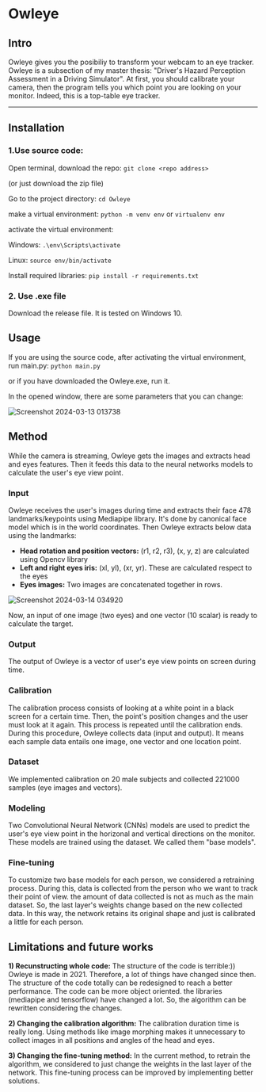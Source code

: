 # Owleye
## Intro
Owleye gives you the posibiliy to transform your webcam to an eye tracker. Owleye is a subsection of my master thesis: "Driver's Hazard Perception Assessment in a Driving Simulator".
At first, you should calibrate your camera, then the program tells you which point you are looking on your monitor. Indeed, this is a top-table eye tracker.
___
## Installation

### 1.Use source code:

Open terminal, download the repo:
`git clone <repo address>`

(or just download the zip file)

Go to the project directory:
`cd Owleye`

make a virtual environment:
`python -m venv env` or `virtualenv env`

activate the virtual environment:

Windows:
`.\env\Scripts\activate`

Linux:
`source env/bin/activate`

Install required libraries:
`pip install -r requirements.txt`

### 2. Use .exe file

Download the release file. It is tested on Windows 10.

## Usage

If you are using the source code, after activating the virtual environment, run main.py:
`python main.py`

or if you have downloaded the Owleye.exe, run it.

In the opened window, there are some parameters that you can change:

![Screenshot 2024-03-13 013738](https://github.com/MustafaLotfi/Owleye/assets/53625380/9e0996ed-560b-4329-b101-1496e51ffb17)



## Method

While the camera is streaming, Owleye gets the images and extracts head and eyes features. Then it feeds this data to the neural networks models to calculate the user's eye view point.

### Input

Owleye receives the user's images during time and extracts their face 478 landmarks/keypoints using Mediapipe library. It's done by canonical face model which is in the world coordinates. Then Owleye extracts below data using the landmarks:
- **Head rotation and position vectors:** (r1, r2, r3), (x, y, z) are calculated using Opencv library
- **Left and right eyes iris:** (xl, yl), (xr, yr). These are calculated respect to the eyes
- **Eyes images:** Two images are concatenated together in rows.

![Screenshot 2024-03-14 034920](https://github.com/MustafaLotfi/Owleye/assets/53625380/b1f44929-a867-45eb-b5be-211c5f41f08c)


Now, an input of one image (two eyes) and one vector (10 scalar) is ready to calculate the target.

### Output

The output of Owleye is a vector of user's eye view points on screen during time.

### Calibration
The calibration process consists of looking at a white point in a black screen for a certain time. Then, the point's position changes and the user must look at it again. This process is repeated until the calibration ends. During this procedure, Owleye collects data (input and output). It means each sample data entails one image, one vector and one location point.

### Dataset

We implemented calibration on 20 male subjects and collected 221000 samples (eye images and vectors).

### Modeling

Two Convolutional Neural Network (CNNs) models are used to predict the user's eye view point in the horizonal and vertical directions on the monitor. These models are trained using the dataset. We called them "base models".

### Fine-tuning

To customize two base models for each person, we considered a retraining process. During this, data is collected from the person who we want to track their point of view. the amount of data collected is not as much as the main dataset. So, the last layer's weights change based on the new collected data. In this way, the network retains its original shape and just is calibrated a little for each person.

## Limitations and future works
**1) Recunstructing whole code:** The structure of the code is terrible:)) Owleye is made in 2021. Therefore, a lot of things have changed since then. The structure of the code totally can be redesigned to reach a better performance. The code can be more object oriented. the libraries (mediapipe and tensorflow) have changed a lot. So, the algorithm can be rewritten considering the changes.

**2) Changing the calibration algorithm:** The calibration duration time is really long. Using methods like image morphing makes it unnecessary to collect images in all positions and angles of the head and eyes.

**3) Changing the fine-tuning method:** In the current method, to retrain the algorithm, we considered to just change the weights in the last layer of the network. This fine-tuning process can be improved by implementing better solutions.
